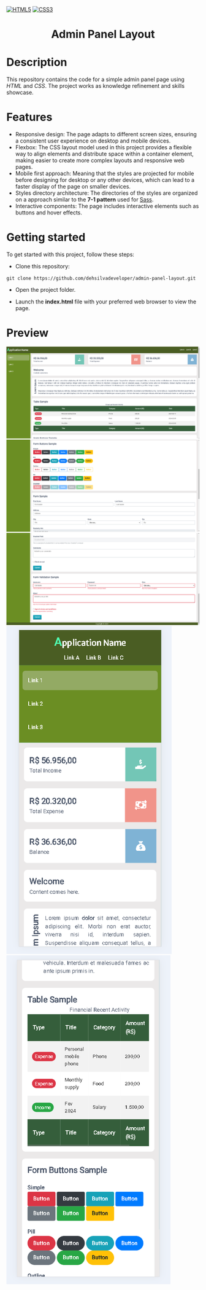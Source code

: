 [![HTML5][html5-shield]][ref-html5]
[![CSS3][css3-shield]][ref-css3]

<h1 align="center">
  Admin Panel Layout
</h1>

# Description

This repository contains the code for a simple admin panel page using *HTML* and *CSS*. The project works as knowledge refinement and skills showcase.

# Features

- Responsive design: The page adapts to different screen sizes, ensuring a consistent user experience on desktop and mobile devices.
- Flexbox: The CSS layout model used in this project provides a flexible way to align elements and distribute space within a container element, making easier to create more complex layouts and responsive web pages.
- Mobile first approach: Meaning that the styles are projected for mobile before designing for desktop or any other devices, which can lead to a faster display of the page on smaller devices.
- Styles directory architecture: The directories of the styles are organized on a approach similar to the **7-1 pattern** used for [Sass](https://sass-guidelin.es/#the-7-1-pattern).
- Interactive components: The page includes interactive elements such as buttons and hover effects.

# Getting started

To get started with this project, follow these steps:

- Clone this repository:

```
git clone https://github.com/dehsilvadeveloper/admin-panel-layout.git
```

- Open the project folder.

- Launch the **index.html** file with your preferred web browser to view the page.

# Preview

![ScreenShot](assets/images/readme/1.png)
![ScreenShot](assets/images/readme/2.png)
![ScreenShot](assets/images/readme/3.png)
![ScreenShot](assets/images/readme/4.png)
![ScreenShot](assets/images/readme/5.png)

<!-- Badge Shields -->
[html5-shield]: https://img.shields.io/badge/html5-%23E34F26.svg?style=for-the-badge&logo=html5&logoColor=white
[css3-shield]: https://img.shields.io/badge/css3-%231572B6.svg?style=for-the-badge&logo=css3&logoColor=white

<!-- References -->
[ref-html5]: https://pt.wikipedia.org/wiki/HTML5
[ref-css3]: https://pt.wikipedia.org/wiki/CSS3